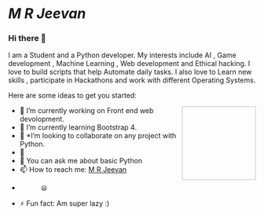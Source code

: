 # *M R Jeevan*

### Hi there 👋


 

I am a Student and a Python developer. My interests include AI , Game development , Machine Learning , Web development and Ethical hacking.
I love to build scripts that help Automate daily tasks. I also love to Learn new skills , participate in Hackathons and work with different Operating Systems. 

Here are some ideas to get you started:

<a href="https://github.com/mrjeevan/mrjeevan.github.io/blob/master/resource/logo.png"><img align="right" width="150" height="150" ></a>
- 🔭 I’m currently working on Front end web devolopment.
- 🌱 I’m currently learning Bootstrap 4.
- 👯 *I’m looking to collaborate on any project with Python. 
- 🤔 
- 💬 You can ask me about basic Python  
- 📫 How to reach me: [M R Jeevan](https://twitter.com/MRJeevan8) 
-           😄 
- ⚡ Fun fact: Am super lazy :)

